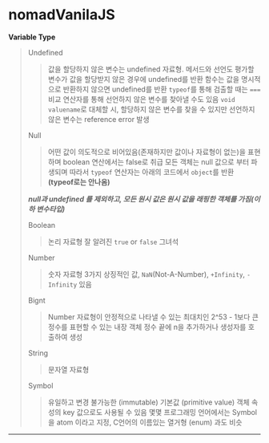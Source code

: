 # nomadVanilaJS

**Variable Type**
> Undefined
>> 값을 할당하지 않은 변수는 undefined 자료형.
>> 메서드와 선언도 평가할 변수가 값을 할당받지 않은 경우에 undefined를 반환
>> 함수는 값을 명시적으로 반환하지 않으면 undefined를 반환
>> `typeof`를 통해 검출할 때는 `===`비교 연산자를 통해 선언하지 않은 변수를 찾아낼 수도 있음
>> `void valuename`로 대체할 시, 할당하지 않은 변수를 찾을 수 있지만 선언하지 않은 변수는 reference error 발생
>
> Null
>> 어떤 값이 의도적으로 비어있음(존재하지만 값이나 자료형이 없는)을 표현하며 boolean 연산에서는 false로 취급
>> 모든 객체는 null 값으로 부터 파생되며 따라서 `typeof` 연산자는 아래의 코드에서 `object`를 반환 **(typeof로는 안나옴)**
>
> ***null과 undefined 를 제외하고, 모든 원시 값은 원시 값을 래핑한 객체를 가짐(이하 변수타입)***
>
> Boolean
>> 논리 자료형
>> 잘 알려진 `true` or `false` 그녀석
>
> Number
>> 숫자 자료형
>> 3가지 상징적인 값, `NaN`(Not-A-Number), `+Infinity`, `-Infinity` 있음
>
> Bignt
>> Number 자료형이 안정적으로 나타낼 수 있는 최대치인 2^53 - 1보다 큰 정수를 표현할 수 있는 내장 객체
>> 정수 끝에 n을 추가하거나 생성자를 호출하여 생성
>
> String
>> 문자열 자료형
>
> Symbol
>> 유일하고 변경 불가능한 (immutable) 기본값 (primitive value)
>> 객체 속성의 key 값으로도 사용될 수 있음
>> 몇몇 프로그래밍 언어에서는 Symbol을 atom 이라고 지정, C언어의 이름있는 열거형 (enum) 과도 비슷 
---
